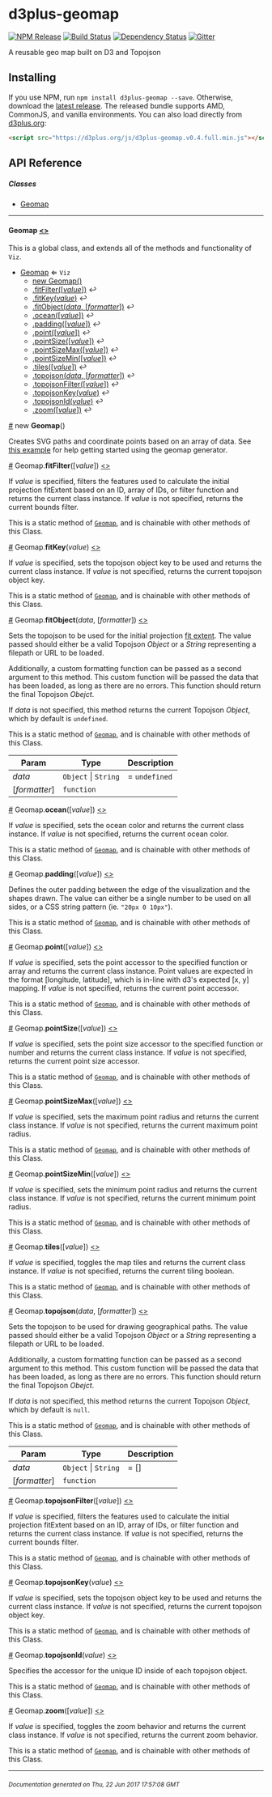 # d3plus-geomap

[![NPM Release](http://img.shields.io/npm/v/d3plus-geomap.svg?style=flat)](https://www.npmjs.org/package/d3plus-geomap) [![Build Status](https://travis-ci.org/d3plus/d3plus-geomap.svg?branch=master)](https://travis-ci.org/d3plus/d3plus-geomap) [![Dependency Status](http://img.shields.io/david/d3plus/d3plus-geomap.svg?style=flat)](https://david-dm.org/d3plus/d3plus-geomap) [![Gitter](https://img.shields.io/gitter/room/nwjs/nw.js.svg?style=flat)](https://gitter.im/d3plus/)

A reusable geo map built on D3 and Topojson

## Installing

If you use NPM, run `npm install d3plus-geomap --save`. Otherwise, download the [latest release](https://github.com/d3plus/d3plus-geomap/releases/latest). The released bundle supports AMD, CommonJS, and vanilla environments. You can also load directly from [d3plus.org](https://d3plus.org):

```html
<script src="https://d3plus.org/js/d3plus-geomap.v0.4.full.min.js"></script>
```


## API Reference

##### Classes
* [Geomap](#Geomap)

---

<a name="Geomap"></a>
#### **Geomap** [<>](https://github.com/d3plus/d3plus-geomap/blob/master/src/Geomap.js#L14)


This is a global class, and extends all of the methods and functionality of <code>Viz</code>.


* [Geomap](#Geomap) ⇐ <code>Viz</code>
    * [new Geomap()](#new_Geomap_new)
    * [.fitFilter([*value*])](#Geomap.fitFilter) ↩︎
    * [.fitKey(*value*)](#Geomap.fitKey) ↩︎
    * [.fitObject(*data*, [*formatter*])](#Geomap.fitObject) ↩︎
    * [.ocean([*value*])](#Geomap.ocean) ↩︎
    * [.padding([*value*])](#Geomap.padding) ↩︎
    * [.point([*value*])](#Geomap.point) ↩︎
    * [.pointSize([*value*])](#Geomap.pointSize) ↩︎
    * [.pointSizeMax([*value*])](#Geomap.pointSizeMax) ↩︎
    * [.pointSizeMin([*value*])](#Geomap.pointSizeMin) ↩︎
    * [.tiles([*value*])](#Geomap.tiles) ↩︎
    * [.topojson(*data*, [*formatter*])](#Geomap.topojson) ↩︎
    * [.topojsonFilter([*value*])](#Geomap.topojsonFilter) ↩︎
    * [.topojsonKey(*value*)](#Geomap.topojsonKey) ↩︎
    * [.topojsonId(*value*)](#Geomap.topojsonId) ↩︎
    * [.zoom([*value*])](#Geomap.zoom) ↩︎

<a name="new_Geomap_new" href="new_Geomap_new">#</a> new **Geomap**()

Creates SVG paths and coordinate points based on an array of data. See [this example](https://d3plus.org/examples/d3plus-geomap/getting-started/) for help getting started using the geomap generator.




<a name="Geomap.fitFilter" href="Geomap.fitFilter">#</a> Geomap.**fitFilter**([*value*]) [<>](https://github.com/d3plus/d3plus-geomap/blob/master/src/Geomap.js#L600)

If *value* is specified, filters the features used to calculate the initial projection fitExtent based on an ID, array of IDs, or filter function and returns the current class instance. If *value* is not specified, returns the current bounds filter.


This is a static method of [<code>Geomap</code>](#Geomap), and is chainable with other methods of this Class.

<a name="Geomap.fitKey" href="Geomap.fitKey">#</a> Geomap.**fitKey**(*value*) [<>](https://github.com/d3plus/d3plus-geomap/blob/master/src/Geomap.js#L615)

If *value* is specified, sets the topojson object key to be used and returns the current class instance. If *value* is not specified, returns the current topojson object key.


This is a static method of [<code>Geomap</code>](#Geomap), and is chainable with other methods of this Class.

<a name="Geomap.fitObject" href="Geomap.fitObject">#</a> Geomap.**fitObject**(*data*, [*formatter*]) [<>](https://github.com/d3plus/d3plus-geomap/blob/master/src/Geomap.js#L630)

Sets the topojson to be used for the initial projection [fit extent](https://github.com/d3/d3-geo#projection_fitExtent). The value passed should either be a valid Topojson *Object* or a *String* representing a filepath or URL to be loaded.

Additionally, a custom formatting function can be passed as a second argument to this method. This custom function will be passed the data that has been loaded, as long as there are no errors. This function should return the final Topojson *Obejct*.

If *data* is not specified, this method returns the current Topojson *Object*, which by default is `undefined`.


This is a static method of [<code>Geomap</code>](#Geomap), and is chainable with other methods of this Class.


| Param | Type | Description |
| --- | --- | --- |
| *data* | <code>Object</code> \| <code>String</code> | = `undefined` |
| [*formatter*] | <code>function</code> |  |

<a name="Geomap.ocean" href="Geomap.ocean">#</a> Geomap.**ocean**([*value*]) [<>](https://github.com/d3plus/d3plus-geomap/blob/master/src/Geomap.js#L640)

If *value* is specified, sets the ocean color and returns the current class instance. If *value* is not specified, returns the current ocean color.


This is a static method of [<code>Geomap</code>](#Geomap), and is chainable with other methods of this Class.

<a name="Geomap.padding" href="Geomap.padding">#</a> Geomap.**padding**([*value*]) [<>](https://github.com/d3plus/d3plus-geomap/blob/master/src/Geomap.js#L650)

Defines the outer padding between the edge of the visualization and the shapes drawn. The value can either be a single number to be used on all sides, or a CSS string pattern (ie. `"20px 0 10px"`).


This is a static method of [<code>Geomap</code>](#Geomap), and is chainable with other methods of this Class.

<a name="Geomap.point" href="Geomap.point">#</a> Geomap.**point**([*value*]) [<>](https://github.com/d3plus/d3plus-geomap/blob/master/src/Geomap.js#L660)

If *value* is specified, sets the point accessor to the specified function or array and returns the current class instance. Point values are expected in the format [longitude, latitude], which is in-line with d3's expected [x, y] mapping. If *value* is not specified, returns the current point accessor.


This is a static method of [<code>Geomap</code>](#Geomap), and is chainable with other methods of this Class.

<a name="Geomap.pointSize" href="Geomap.pointSize">#</a> Geomap.**pointSize**([*value*]) [<>](https://github.com/d3plus/d3plus-geomap/blob/master/src/Geomap.js#L670)

If *value* is specified, sets the point size accessor to the specified function or number and returns the current class instance. If *value* is not specified, returns the current point size accessor.


This is a static method of [<code>Geomap</code>](#Geomap), and is chainable with other methods of this Class.

<a name="Geomap.pointSizeMax" href="Geomap.pointSizeMax">#</a> Geomap.**pointSizeMax**([*value*]) [<>](https://github.com/d3plus/d3plus-geomap/blob/master/src/Geomap.js#L680)

If *value* is specified, sets the maximum point radius and returns the current class instance. If *value* is not specified, returns the current maximum point radius.


This is a static method of [<code>Geomap</code>](#Geomap), and is chainable with other methods of this Class.

<a name="Geomap.pointSizeMin" href="Geomap.pointSizeMin">#</a> Geomap.**pointSizeMin**([*value*]) [<>](https://github.com/d3plus/d3plus-geomap/blob/master/src/Geomap.js#L690)

If *value* is specified, sets the minimum point radius and returns the current class instance. If *value* is not specified, returns the current minimum point radius.


This is a static method of [<code>Geomap</code>](#Geomap), and is chainable with other methods of this Class.

<a name="Geomap.tiles" href="Geomap.tiles">#</a> Geomap.**tiles**([*value*]) [<>](https://github.com/d3plus/d3plus-geomap/blob/master/src/Geomap.js#L700)

If *value* is specified, toggles the map tiles and returns the current class instance. If *value* is not specified, returns the current tiling boolean.


This is a static method of [<code>Geomap</code>](#Geomap), and is chainable with other methods of this Class.

<a name="Geomap.topojson" href="Geomap.topojson">#</a> Geomap.**topojson**(*data*, [*formatter*]) [<>](https://github.com/d3plus/d3plus-geomap/blob/master/src/Geomap.js#L715)

Sets the topojson to be used for drawing geographical paths. The value passed should either be a valid Topojson *Object* or a *String* representing a filepath or URL to be loaded.

Additionally, a custom formatting function can be passed as a second argument to this method. This custom function will be passed the data that has been loaded, as long as there are no errors. This function should return the final Topojson *Obejct*.

If *data* is not specified, this method returns the current Topojson *Object*, which by default is `null`.


This is a static method of [<code>Geomap</code>](#Geomap), and is chainable with other methods of this Class.


| Param | Type | Description |
| --- | --- | --- |
| *data* | <code>Object</code> \| <code>String</code> | = [] |
| [*formatter*] | <code>function</code> |  |

<a name="Geomap.topojsonFilter" href="Geomap.topojsonFilter">#</a> Geomap.**topojsonFilter**([*value*]) [<>](https://github.com/d3plus/d3plus-geomap/blob/master/src/Geomap.js#L725)

If *value* is specified, filters the features used to calculate the initial projection fitExtent based on an ID, array of IDs, or filter function and returns the current class instance. If *value* is not specified, returns the current bounds filter.


This is a static method of [<code>Geomap</code>](#Geomap), and is chainable with other methods of this Class.

<a name="Geomap.topojsonKey" href="Geomap.topojsonKey">#</a> Geomap.**topojsonKey**(*value*) [<>](https://github.com/d3plus/d3plus-geomap/blob/master/src/Geomap.js#L740)

If *value* is specified, sets the topojson object key to be used and returns the current class instance. If *value* is not specified, returns the current topojson object key.


This is a static method of [<code>Geomap</code>](#Geomap), and is chainable with other methods of this Class.

<a name="Geomap.topojsonId" href="Geomap.topojsonId">#</a> Geomap.**topojsonId**(*value*) [<>](https://github.com/d3plus/d3plus-geomap/blob/master/src/Geomap.js#L750)

Specifies the accessor for the unique ID inside of each topojson object.


This is a static method of [<code>Geomap</code>](#Geomap), and is chainable with other methods of this Class.

<a name="Geomap.zoom" href="Geomap.zoom">#</a> Geomap.**zoom**([*value*]) [<>](https://github.com/d3plus/d3plus-geomap/blob/master/src/Geomap.js#L760)

If *value* is specified, toggles the zoom behavior and returns the current class instance. If *value* is not specified, returns the current zoom behavior.


This is a static method of [<code>Geomap</code>](#Geomap), and is chainable with other methods of this Class.

---

###### <sub>Documentation generated on Thu, 22 Jun 2017 17:57:08 GMT</sub>
